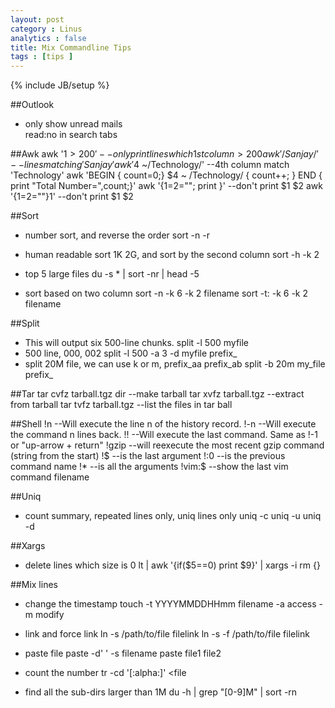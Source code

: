 ```yaml
---
layout: post
category : Linus  
analytics : false
title: Mix Commandline Tips 
tags : [tips ]
---
```

{% include JB/setup %}

##Outlook 
+ only show unread mails 	
		read:no  in search tabs 

##Awk
		awk '$1>200'   -- only print lines which 1st column > 200
		awk '/Sanjay/' -- lines matching 'Sanjay'
		awk '$4 ~/Technology/'  --4th column match 'Technology'
		awk 'BEGIN { count=0;} $4 ~ /Technology/ { count++; } END { print "Total Number=",count;}'
		awk '{$1=$2=""; print }' --don't print $1 $2 
		awk '{$1=$2=""}1'        --don't print $1 $2 

##Sort 
+ number sort, and reverse the order
		sort -n -r

+ human readable sort 1K 2G, and sort by the second column
		sort -h -k 2
+ top 5 large files
		du -s * | sort -nr | head -5
+ sort based on two column 
		sort -n -k 6 -k 2 filename 
		sort -t: -k 6 -k 2 filename 

##Split 
+ This will output six 500-line chunks.
		split -l 500 myfile
+ 500 line, 000, 002
		split -l 500 -a 3 -d myfile prefix_
+ split 20M file, we can use k or m, prefix_aa prefix_ab
		split -b 20m my_file prefix_

##Tar
		tar cvfz tarball.tgz  dir  --make tarball
		tar xvfz tarball.tgz       --extract from tarball 
		tar tvfz tarball.tgz       --list the files in tar ball

##Shell 
		!n  	--Will execute the line n of the history record.
		!-n 	--Will execute the command n lines back.
		!!  	--Will execute the last command. Same as !-1 or "up-arrow + return"
		!gzip   --will reexecute the most recent gzip command (string from the start)
		!$  	--is the last argument
		!:0     --is the previous command name
		!*      --is all the arguments
		!vim:$  --show the last vim command filename

##Uniq 
+ count summary,  repeated lines only,  uniq lines only
		uniq -c
		uniq -u
		uniq -d

##Xargs 
+ delete lines which size is 0 
		lt | awk '{if($5==0) print $9}' | xargs -i rm {}

##Mix lines 

+ change the timestamp 
		touch -t YYYYMMDDHHmm filename
		-a access -m modify

+ link and force link
		ln -s     /path/to/file  filelink
		ln -s -f /path/to/file  filelink

+ paste file 
		paste -d' ' -s filename
		paste  file1 file2

+ count the number
		tr -cd '[:alpha:]' <file

+ find all the sub-dirs larger than 1M
		du -h | grep "[0-9]M" | sort -rn
